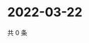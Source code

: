 # 2022-03-22

共 0 条

<!-- BEGIN WEIBO -->
<!-- 最后更新时间 Tue Mar 22 2022 02:01:26 GMT+0800 (China Standard Time) -->

<!-- END WEIBO -->
